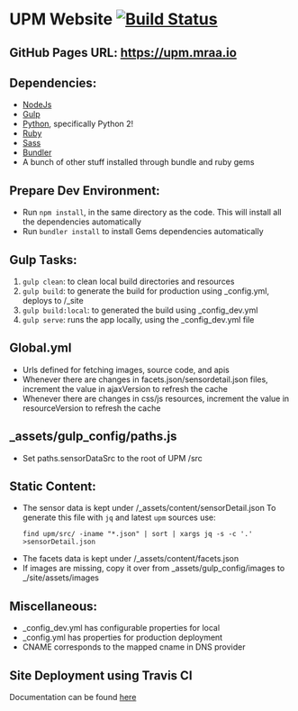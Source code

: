 # UPM Website [![Build Status](https://travis-ci.org/intel-iot-devkit/upm-site.svg?branch=master)](https://travis-ci.org/intel-iot-devkit/upm-site)

## GitHub Pages URL: https://upm.mraa.io
## Dependencies:
* [NodeJs](https://nodejs.org/en/)
* [Gulp](https://github.com/gulpjs/gulp)
* [Python](https://www.python.org/), specifically Python 2!
* [Ruby](https://www.ruby-lang.org/en/)
* [Sass](http://sass-lang.com/)
* [Bundler](http://bundler.io/)
* A bunch of other stuff installed through bundle and ruby gems

## Prepare Dev Environment:
* Run `npm install`, in the same directory as the code. This will install all the  dependencies automatically
* Run `bundler install` to install Gems dependencies automatically

## Gulp Tasks:
1. `gulp clean`: to clean local build directories and resources
2. `gulp build`: to generate the build for production using _config.yml, deploys to /_site
3. `gulp build:local`: to generated the build using _config_dev.yml
4. `gulp serve`: runs the app locally, using the _config_dev.yml file

## Global.yml
* Urls defined for fetching images, source code, and apis
* Whenever there are changes in facets.json/sensordetail.json files, increment the value in ajaxVersion to refresh the cache
* Whenever there are changes in css/js resources, increment the value in resourceVersion to refresh the cache

## _assets/gulp_config/paths.js
* Set paths.sensorDataSrc to the root of UPM /src

## Static Content:
* The sensor data is kept under /_assets/content/sensorDetail.json
  To generate this file with `jq` and latest `upm` sources use:
  ```
  find upm/src/ -iname "*.json" | sort | xargs jq -s -c '.' >sensorDetail.json
  ```
* The facets data is kept under /_assets/content/facets.json
* If images are missing, copy it over from _assets/gulp_config/images to _/site/assets/images

## Miscellaneous:
* _config_dev.yml has configurable properties for local
* _config.yml has properties for production deployment
* CNAME corresponds to the mapped cname in DNS provider

## Site Deployment using Travis CI

Documentation can be found [here](https://docs.travis-ci.com/user/deployment/pages/)
